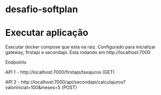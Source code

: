 # desafio-softplan

# Executar aplicação

Executar docker compose que esta na raiz. Configurado para inicializar gateway, firstapi e secondapi. Esta rodando em http://localhost:7000

Endpoints

  API 1 - http://localhost:7000/firstapi/taxajuros (GET)
  
  API 2 - http://localhost:7000/api/secondapi/calculajuros?valorinicial=100&meses=5 (POST)
